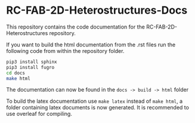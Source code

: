 # RC-FAB-2D-Heterostructures-Docs
This repository contains the code documentation for the RC-FAB-2D-Heterostructures repository.

If you want to build the html documentation from the .rst files run the following code from within the repository folder.

```bash
pip3 install sphinx
pip3 install fugro
cd docs
make html
```

The documentation can now be found in the `docs -> build -> html` folder

To build the latex documentation use `make latex` instead of `make html`, a folder containing latex documents is now generated. It is recommended
to use overleaf for compiling.